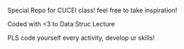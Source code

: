 Special Repo for CUCEI class!
feel free to take inspiration!

Coded with <3 to Data Struc Lecture 

PLS code yourself every activity, develop ur skills!
